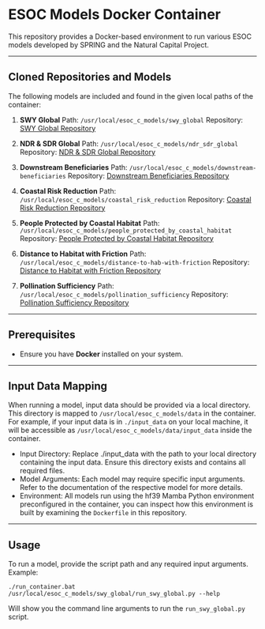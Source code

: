 # ESOC Models Docker Container

This repository provides a Docker-based environment to run various ESOC models developed by SPRING and the Natural Capital Project.

---

## Cloned Repositories and Models

The following models are included and found in the given local paths of the container:

1. **SWY Global**
   Path: `/usr/local/esoc_c_models/swy_global`
   Repository: [SWY Global Repository](https://github.com/springinnovate/swy_global)

2. **NDR & SDR Global**
   Path: `/usr/local/esoc_c_models/ndr_sdr_global`
   Repository: [NDR & SDR Global Repository](https://github.com/springinnovate/ndr_sdr_global)

3. **Downstream Beneficiaries**
   Path: `/usr/local/esoc_c_models/downstream-beneficiaries`
   Repository: [Downstream Beneficiaries Repository](https://github.com/springinnovate/downstream-beneficiaries)

4. **Coastal Risk Reduction**
   Path: `/usr/local/esoc_c_models/coastal_risk_reduction`
   Repository: [Coastal Risk Reduction Repository](https://github.com/springinnovate/coastal_risk_reduction)

5. **People Protected by Coastal Habitat**
   Path: `/usr/local/esoc_c_models/people_protected_by_coastal_habitat`
   Repository: [People Protected by Coastal Habitat Repository](https://github.com/springinnovate/people_protected_by_coastal_habitat)

6. **Distance to Habitat with Friction**
   Path: `/usr/local/esoc_c_models/distance-to-hab-with-friction`
   Repository: [Distance to Habitat with Friction Repository](https://github.com/springinnovate/distance-to-hab-with-friction)

7. **Pollination Sufficiency**
   Path: `/usr/local/esoc_c_models/pollination_sufficiency`
   Repository: [Pollination Sufficiency Repository](https://github.com/springinnovate/pollination_sufficiency)

---

## Prerequisites

- Ensure you have **Docker** installed on your system.

---

## Input Data Mapping

When running a model, input data should be provided via a local directory. This directory is mapped to `/usr/local/esoc_c_models/data` in the container. For example, if your input data is in `./input_data` on your local machine, it will be accessible as `/usr/local/esoc_c_models/data/input_data` inside the container.

* Input Directory: Replace ./input_data with the path to your local directory containing the input data. Ensure this directory exists and contains all required files.
* Model Arguments: Each model may require specific input arguments. Refer to the documentation of the respective model for more details.
* Environment: All models run using the hf39 Mamba Python environment preconfigured in the container, you can inspect how this environment is built by examining the `Dockerfile` in this repository.

---

## Usage

To run a model, provide the script path and any required input arguments. Example:

`./run_container.bat /usr/local/esoc_c_models/swy_global/run_swy_global.py --help`

Will show you the command line arguments to run the `run_swy_global.py` script.
